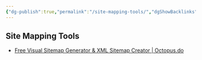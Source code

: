 ```yaml
---
{"dg-publish":true,"permalink":"/site-mapping-tools/","dgShowBacklinks":true,"dgShowLocalGraph":true}
---
```



## Site Mapping Tools
- [Free Visual Sitemap Generator & XML Sitemap Creator | Octopus.do](https://octopus.do/sitemap/resource/generator)